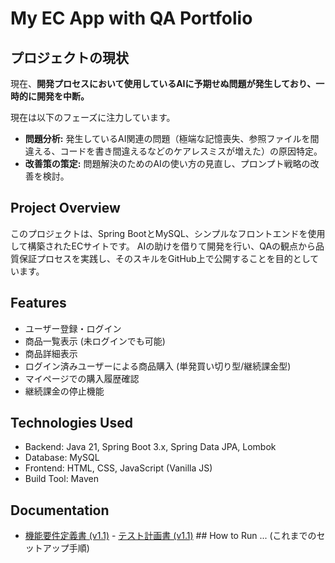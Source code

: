 # My EC App with QA Portfolio

## プロジェクトの現状
現在、**開発プロセスにおいて使用しているAIに予期せぬ問題が発生しており、一時的に開発を中断。**

現在は以下のフェーズに注力しています。
* **問題分析:** 発生しているAI関連の問題（極端な記憶喪失、参照ファイルを間違える、コードを書き間違えるなどのケアレスミスが増えた）の原因特定。
* **改善策の策定:** 問題解決のためのAIの使い方の見直し、プロンプト戦略の改善を検討。

## Project Overview
このプロジェクトは、Spring BootとMySQL、シンプルなフロントエンドを使用して構築されたECサイトです。
AIの助けを借りて開発を行い、QAの観点から品質保証プロセスを実践し、そのスキルをGitHub上で公開することを目的としています。

## Features
- ユーザー登録・ログイン
- 商品一覧表示 (未ログインでも可能)
- 商品詳細表示
- ログイン済みユーザーによる商品購入 (単発買い切り型/継続課金型)
- マイページでの購入履歴確認
- 継続課金の停止機能

## Technologies Used
- Backend: Java 21, Spring Boot 3.x, Spring Data JPA, Lombok
- Database: MySQL
- Frontend: HTML, CSS, JavaScript (Vanilla JS)
- Build Tool: Maven

## Documentation
- [機能要件定義書 (v1.1)](docs/requirements_v1.1.md) - [テスト計画書 (v1.1)](docs/test_plan_v1.1.md) ## How to Run
... (これまでのセットアップ手順)
